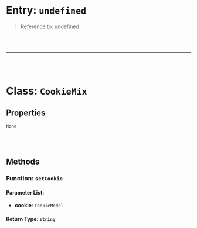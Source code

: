 # Entry: `undefined`

> Reference to: undefined

    
<br/>
<br/>



---


<br/>
<br/>

# Class: `CookieMix`

    

## Properties

`None`

<br/>
<br/>

## Methods

### Function: `setCookie`

    

#### Parameter List:

- **cookie**: `CookieModel` 


#### Return Type: `string` 

